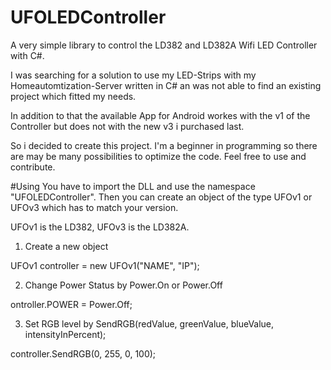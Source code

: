 # UFOLEDController
A very simple library to control the LD382 and LD382A Wifi LED Controller with C#.

I was searching for a solution to use my LED-Strips with my Homeautomtization-Server 
written in C# an was not able to find an existing project which fitted my needs.

In addition to that the available App for Android workes with the v1 of the Controller
but does not with the new v3 i purchased last.

So i decided to create this project. I'm a beginner in programming so there are may be 
many possibilities to optimize the code. Feel free to use and contribute.

#Using
You have to import the DLL and use the namespace "UFOLEDController". 
Then you can create an object of the type UFOv1 or UFOv3 which has to match your version.

UFOv1 is the LD382, UFOv3 is the LD382A.

1. Create a new object

UFOv1 controller = new UFOv1("NAME", "IP");

2. Change Power Status by Power.On or Power.Off

ontroller.POWER = Power.Off;

3. Set RGB level by SendRGB(redValue, greenValue, blueValue, intensityInPercent);

controller.SendRGB(0, 255, 0, 100);
